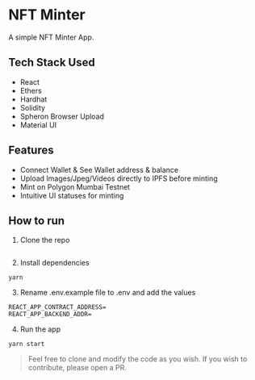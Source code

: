 # NFT Minter

A simple NFT Minter App.

## Tech Stack Used

- React
- Ethers
- Hardhat
- Solidity
- Spheron Browser Upload
- Material UI

## Features

- Connect Wallet & See Wallet address & balance
- Upload Images/Jpeg/Videos directly to IPFS before minting
- Mint on Polygon Mumbai Testnet
- Intuitive UI statuses for minting

## How to run

1. Clone the repo

```

```

2. Install dependencies

```
yarn
```

3. Rename .env.example file to .env and add the values

```
REACT_APP_CONTRACT_ADDRESS=
REACT_APP_BACKEND_ADDR=
```

4. Run the app

```
yarn start
```

> Feel free to clone and modify the code as you wish. If you wish to contribute, please open a PR.
